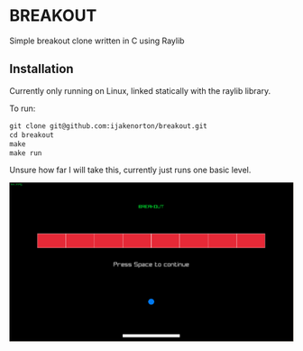 # BREAKOUT

Simple breakout clone written in C using Raylib

## Installation

Currently only running on Linux, linked statically with the raylib library.

To run:
```
git clone git@github.com:ijakenorton/breakout.git
cd breakout
make
make run
```

Unsure how far I will take this, currently just runs one basic level.

[![Example video:](https://raw.githubusercontent.com/ijakenorton/breakout/main/teasers/bare_bones.png)](https://raw.githubusercontent.com/ijakenorton/breakout/main/teasers/bare_bones.mp4)
